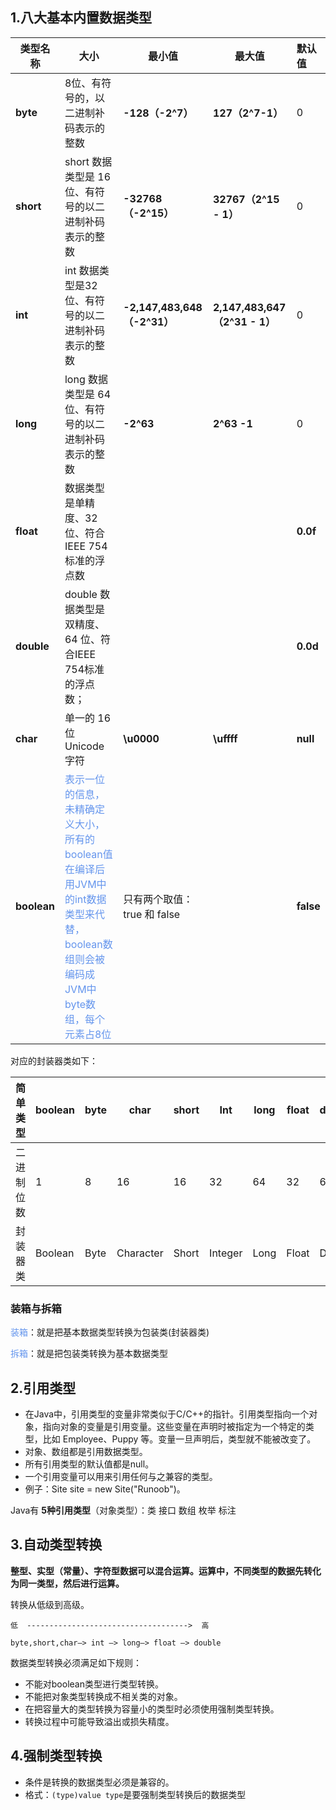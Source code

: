 ## 1.八大基本内置数据类型

| 类型名称    | 大小                                                         | 最小值                      | 最大值                        | 默认值    |
| ----------- | ------------------------------------------------------------ | --------------------------- | ----------------------------- | :-------- |
| **byte**    | 8位、有符号的，以二进制补码表示的整数                        | **-128（-2^7）**            | **127（2^7-1）**              | 0         |
| **short**   | short 数据类型是 16 位、有符号的以二进制补码表示的整数       | **-32768（-2^15）**         | **32767（2^15 - 1）**         | 0         |
| **int**     | int 数据类型是32位、有符号的以二进制补码表示的整数           | **-2,147,483,648（-2^31）** | **2,147,483,647（2^31 - 1）** | 0         |
| **long**    | long 数据类型是 64 位、有符号的以二进制补码表示的整数        | **-2^63**                   | **2^63 -1**                   | 0         |
| **float**   | 数据类型是单精度、32位、符合IEEE 754标准的浮点数             |                             |                               | **0.0f**  |
| **double**  | double 数据类型是双精度、64 位、符合IEEE 754标准的浮点数；   |                             |                               | **0.0d**  |
| **char**    | 单一的 16 位 Unicode 字符                                    | **\u0000**                  | **\uffff**                    | **null**  |
| **boolean** | <font color='cornflowerblue'>表示一位的信息，未精确定义大小，所有的boolean值在编译后用JVM中的int数据类型来代替，boolean数组则会被编码成JVM中byte数组，每个元素占8位</font> | 只有两个取值：true 和 false |                               | **false** |

对应的封装器类如下：

| 简单类型   | boolean | byte | char      | short | Int     | long | float | double | void |
| ---------- | ------- | ---- | --------- | ----- | ------- | ---- | ----- | ------ | ---- |
| 二进制位数 | 1       | 8    | 16        | 16    | 32      | 64   | 32    | 64     | --   |
| 封装器类   | Boolean | Byte | Character | Short | Integer | Long | Float | Double | Void |

### 装箱与拆箱

<font color='cornflowerblue'>装箱</font>：就是把基本数据类型转换为包装类(封装器类)

<font color='cornflowerblue'>拆箱</font>：就是把包装类转换为基本数据类型

## 2.引用类型

- 在Java中，引用类型的变量非常类似于C/C++的指针。引用类型指向一个对象，指向对象的变量是引用变量。这些变量在声明时被指定为一个特定的类型，比如 Employee、Puppy 等。变量一旦声明后，类型就不能被改变了。
- 对象、数组都是引用数据类型。
- 所有引用类型的默认值都是null。
- 一个引用变量可以用来引用任何与之兼容的类型。
- 例子：Site site = new Site("Runoob")。

Java有 **5种引用类型**（对象类型）：类 接口 数组 枚举 标注

## 3.自动类型转换

**整型、实型（常量）、字符型数据可以混合运算。运算中，不同类型的数据先转化为同一类型，然后进行运算。**

转换从低级到高级。

```
低  ------------------------------------>  高

byte,short,char—> int —> long—> float —> double 
```

数据类型转换必须满足如下规则：

-  不能对boolean类型进行类型转换。
-  不能把对象类型转换成不相关类的对象。
-  在把容量大的类型转换为容量小的类型时必须使用强制类型转换。
-  转换过程中可能导致溢出或损失精度。

## 4.强制类型转换

- 条件是转换的数据类型必须是兼容的。
- 格式：`(type)value type`是要强制类型转换后的数据类型
